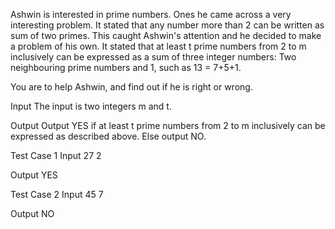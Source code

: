 

Ashwin is interested in prime numbers. Ones he came across a very interesting problem.
It stated that any number more than 2 can be written as sum of two primes. This caught Ashwin's attention
and he decided to make a problem of his own. It stated that at least t prime numbers from 2 to m inclusively 
can be expressed as a sum of three integer numbers: Two neighbouring prime numbers and 1, such as 13 = 7+5+1.

You are to help Ashwin, and find out if he is right or wrong.

Input
The input is two integers m and t.

Output
Output YES if at least t prime numbers from 2 to m inclusively can be expressed as described above. 
Else output NO.

Test Case 1
Input
27 2

Output
YES

Test Case 2
Input
45 7

Output
NO
